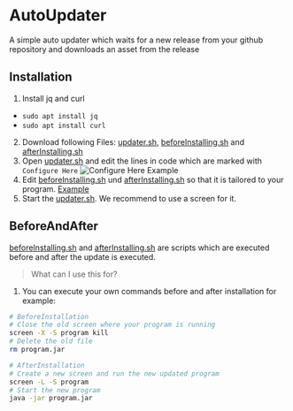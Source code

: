 # AutoUpdater
A simple auto updater which waits for a new release from your github repository and downloads an asset from the release

## Installation
1. Install jq and curl
  - `sudo apt install jq`
  - `sudo apt install curl`
2. Download following Files: [updater.sh](), [beforeInstalling.sh]() and [afterInstalling.sh]()
3. Open [updater.sh]() and edit the lines in code which are marked with `Configure Here` ![Configure Here Example](/images/configureHere.png)
4. Edit [beforeInstalling.sh]() und [afterInstalling.sh]() so that it is tailored to your program. [Example](##BeforeAndAfter)
5. Start the [updater.sh](). We recommend to use a screen for it.

## BeforeAndAfter
[beforeInstalling.sh]() and [afterInstalling.sh]() are scripts which are executed before and after the update is executed.
> What can I use this for?
1. You can execute your own commands before and after installation for example:
```bash
# BeforeInstallation
# Close the old screen where your program is running
screen -X -S program kill
# Delete the old file
rm program.jar
```

```bash
# AfterInstallation
# Create a new screen and run the new updated program
screen -L -S program
# Start the new program
java -jar program.jar
```
